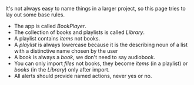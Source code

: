 It's not always easy to name things in a larger project, so this page tries to lay out some base rules.

- The app is called *BookPlayer*.
- The collection of books and playlists is called *Library*.
- A playlist contains *items* not books.
- A *playlist* is always lowercase because it is the describing noun of a list with a distinctive name chosen by the user
- A book is always a *book*, we don't need to say audiobook.
- You can only import *files* not books, they become *items* (in a playlist) or *books* (in the *Library*) only after import.
- All alerts should provide named actions, never yes or no.